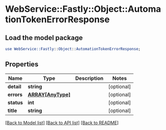 # WebService::Fastly::Object::AutomationTokenErrorResponse

## Load the model package
```perl
use WebService::Fastly::Object::AutomationTokenErrorResponse;
```

## Properties
Name | Type | Description | Notes
------------ | ------------- | ------------- | -------------
**detail** | **string** |  | [optional] 
**errors** | [**ARRAY[AnyType]**](AnyType.md) |  | [optional] 
**status** | **int** |  | [optional] 
**title** | **string** |  | [optional] 

[[Back to Model list]](../README.md#documentation-for-models) [[Back to API list]](../README.md#documentation-for-api-endpoints) [[Back to README]](../README.md)



